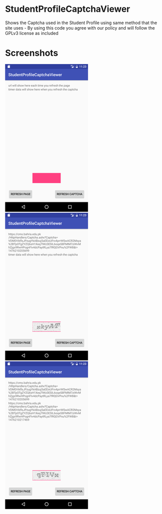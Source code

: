 # StudentProfileCaptchaViewer
Shows the Captcha used in the Student Profile using same method that the site uses - By using this code you agree with our policy and will follow the GPLv3 license as included
# Screenshots
![Alt text](screenshots/screenshot_1476210201.png)
![Alt text](screenshots/screenshot_1476210213.png)
![Alt text](screenshots/screenshot_1476210221.png)
